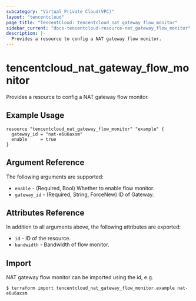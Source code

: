 ```yaml
---
subcategory: "Virtual Private Cloud(VPC)"
layout: "tencentcloud"
page_title: "TencentCloud: tencentcloud_nat_gateway_flow_monitor"
sidebar_current: "docs-tencentcloud-resource-nat_gateway_flow_monitor"
description: |-
  Provides a resource to config a NAT gateway flow monitor.
---
```


# tencentcloud_nat_gateway_flow_monitor

Provides a resource to config a NAT gateway flow monitor.

## Example Usage

```hcl
resource "tencentcloud_nat_gateway_flow_monitor" "example" {
  gateway_id = "nat-e6u6axsm"
  enable     = true
}
```

## Argument Reference

The following arguments are supported:

* `enable` - (Required, Bool) Whether to enable flow monitor.
* `gateway_id` - (Required, String, ForceNew) ID of Gateway.

## Attributes Reference

In addition to all arguments above, the following attributes are exported:

* `id` - ID of the resource.
* `bandwidth` - Bandwidth of flow monitor.



## Import

NAT gateway flow monitor can be imported using the id, e.g.

```
$ terraform import tencentcloud_nat_gateway_flow_monitor.example nat-e6u6axsm
```

